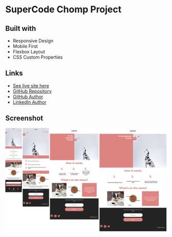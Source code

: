 # SuperCode Chomp Project

## Built with

- Responsive Design
- Mobile First
- Flexbox Layout
- CSS Custom Properties

## Links

- [See live site here](https://thomaserdmenger.github.io/superCode-Chomp-Project)
- [GitHub Repository](https://github.com/thomaserdmenger/superCode-Chomp-Project)
- [GitHub Author](https://github.com/thomaserdmenger)
- [LinkedIn Author](https://www.linkedin.com/in/thomaserdmenger/)

## Screenshot

![](./assets/images/screenshot.jpg)
